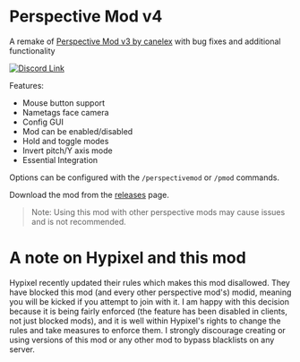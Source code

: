 # Perspective Mod v4

A remake of [Perspective Mod v3 by canelex](https://github.com/Canelex/PerspectiveMod) with bug fixes and additional functionality

[![Discord Link](https://img.shields.io/discord/767833575185580062?color=blueviolet&label=discord)](https://discord.gg/k8fnyEr)

Features:
- Mouse button support
- Nametags face camera
- Config GUI
- Mod can be enabled/disabled
- Hold and toggle modes
- Invert pitch/Y axis mode
- Essential Integration

Options can be configured with the `/perspectivemod` or `/pmod` commands.

Download the mod from the [releases](https://github.com/DJtheRedstoner/PerspectiveModv4/releases) page.

> Note: Using this mod with other perspective mods may cause issues and is not recommended.

# A note on Hypixel and this mod

Hypixel recently updated their rules which makes this mod disallowed. 
They have blocked this mod (and every other perspective mod's) modid,
meaning you will be kicked if you attempt to join with it. I am happy
with this decision because it is being fairly enforced (the feature has
been disabled in clients, not just blocked mods), and it is well within
Hypixel's rights to change the rules and take measures to enforce them.
I strongly discourage creating or using versions of this mod or any other
mod to bypass blacklists on any server.